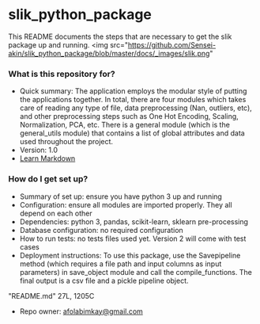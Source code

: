 # slik_python_package
This README documents the steps that are necessary to get the slik package up and running.
 <img  src="https://github.com/Sensei-akin/slik_python_package/blob/master/docs/_images/slik.png" 
### What is this repository for? ###

* Quick summary: The application employs the modular style of putting the applications together. In total, there are four modules which takes care of reading any type of file, data preprocessing (Nan, outliers, etc), and other preprocessing steps such as One Hot Encoding, Scaling, Normalization, PCA, etc. There is a general module (which is the general_utils module) that contains a list of global attributes and data used throughout the project. 
* Version: 1.0
* [Learn Markdown](https://bitbucket.org/tutorials/markdowndemo)

### How do I get set up? ###

* Summary of set up: ensure you have python 3 up and running
* Configuration: ensure all modules are imported properly. They all depend on each other
* Dependencies: python 3, pandas, scikit-learn, sklearn pre-processing
* Database configuration: no required configuration
* How to run tests: no tests files used yet. Version 2 will come with test cases
* Deployment instructions: To use this package, use the Savepipeline method (which requires a file path and input columns as input parameters) in save_object module and call the compile_functions. The final output is a csv file and a pickle pipeline object.

"README.md" 27L, 1205C
* Repo owner: afolabimkay@gmail.com
